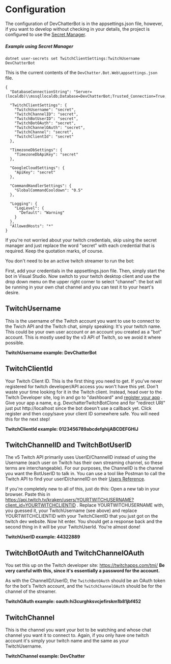 # Configuration
The configuration of DevChatterBot is in the appsettings.json file, however, if you want to develop without checking in your details, the project is configured to use the [Secret Manager](https://docs.microsoft.com/en-us/aspnet/core/security/app-secrets?tabs=visual-studio).

##### Example using Secret Manager
```
dotnet user-secrets set TwitchClientSettings:TwitchUsername DevChatterBot
```

This is the current contents of the `DevChatter.Bot.Web\appsettings.json` file.

```
{
  "DatabaseConnectionString": "Server=(localdb)\\mssqllocaldb;Database=DevChatterBot;Trusted_Connection=True;MultipleActiveResultSets=true",

  "TwitchClientSettings": {
    "TwitchUsername": "secret",
    "TwitchChannelID": "secret",
    "TwitchBotUserID": "secret",
    "TwitchBotOAuth": "secret",
    "TwitchChannelOAuth": "secret",
    "TwitchChannel": "secret",
    "TwitchClientId": "secret"
  },

  "TimezoneDbSettings": {
    "TimezoneDbApiKey": "secret"
  },

  "GoogleCloudSettings": {
    "ApiKey": "secret" 
  },

  "CommandHandlerSettings": {
    "GlobalCommandCooldown": "0.5"
  },

  "Logging": {
    "LogLevel": {
      "Default": "Warning"
    }
  },
  "AllowedHosts": "*"
}
```
If you're not worried about your twitch credentials, skip using the secret manager and just replace the word "secret" with each credential that is required. Keep the quotation marks, of course. 

You don't need to be an active twitch streamer to run the bot: 

First, add your credentials in the appsettings.json file. Then, simply start the bot in Visual Studio. Now switch to your twitch desktop client and use the drop down menu on the upper right corner to select "channel": the bot will be running in your own chat channel and you can test it to your heart's desire.

## TwitchUsername
This is the username of the Twitch account you want to use to connect to the Twich API and the Twitch chat, simply speaking: It's your twitch name. This could be your own user account or an account you created as a "bot" account. This is mostly used by the v3 API of Twitch, so we avoid it where possible.

**TwitchUsername example: DevChatterBot**

## TwitchClientId
Your Twitch Client ID. This is the first thing you need to get. If you've never registered for twitch developer/API access you won't have this yet. Don't waste your time looking for it in the Twitch client. Instead, head over to the Twitch Developer site, log in and go to "dashboard" and [register your app](https://dev.twitch.tv/dashboard/apps/create) . Give your app a name, e.g. DevchatterTwitchBotClone and for "redirect URI" just put http://localhost since the bot doesn't use a callback yet. Click register and then copy/save your client ID somewhere safe. You will need this for the next step!

**TwitchClientId example: 0123456789abcdefghijABCDEFGHIJ**

## TwitchChannelID and TwitchBotUserID
The v5 Twitch API primarily uses UserID/ChannelID instead of using the Username (each user on Twitch has their own streaming channel, so these terms are interchangeable). For our purposes, the ChannelID is the channel you want the BotUserID to talk in. You can use a tool like Postman to call the Twitch API to find your userID/channelID on their [Users Reference](https://dev.twitch.tv/docs/v5/reference/users). 

If you're completely new to all of this, just do this: Open a new tab in your browser. Paste this in https://api.twitch.tv/kraken/users/YOURTWITCHUSERNAME?client_id=YOURTWITCHCLIENTID . Replace YOURTWITCHUSERNAME with, you guessed it, your TwitchUsername (see above) and replace YOURTWITCHCLIENTID with your TwitchClientID that you just got on the twitch dev website. Now hit enter. You should get a response back and the second thing in it will be your TwitchUserId. You're almost done!

**TwitchUserID example: 44322889**

## TwitchBotOAuth and TwitchChannelOAuth
You set this up on the Twitch developer site: https://twitchapps.com/tmi/
**Be very careful with this, since it's essentially a password for the account.**

As with the ChannelID/UserID, the `TwitchBotOAuth` should be an OAuth token for the bot's Twitch account, and the `TwitchChannelOAuth` should be for the channel of the streamer.

**TwitchOAuth example: oauth:hi3curghksvcjefirskm1b81jbf452**

## TwitchChannel
This is the channel you want your bot to be watching and whose chat channel you want it to connect to. Again, if you only have one twitch account it's simply your twitch name and the same as your TwitchUsername.

**TwitchChannel example: DevChatter**



